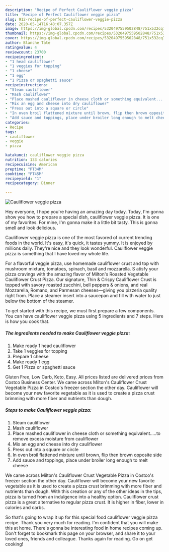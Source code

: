 ```yaml
---
description: "Recipe of Perfect Cauliflower veggie pizza"
title: "Recipe of Perfect Cauliflower veggie pizza"
slug: 912-recipe-of-perfect-cauliflower-veggie-pizza
date: 2020-05-14T16:48:07.357Z
image: https://img-global.cpcdn.com/recipes/5320497559502848/751x532cq70/cauliflower-veggie-pizza-recipe-main-photo.jpg
thumbnail: https://img-global.cpcdn.com/recipes/5320497559502848/751x532cq70/cauliflower-veggie-pizza-recipe-main-photo.jpg
cover: https://img-global.cpcdn.com/recipes/5320497559502848/751x532cq70/cauliflower-veggie-pizza-recipe-main-photo.jpg
author: Blanche Tate
ratingvalue: 4
reviewcount: 23700
recipeingredient:
- "1 head cauliflower"
- "1 veggies for topping"
- "1 cheese"
- "1 egg"
- "1 Pizza or spaghetti sauce"
recipeinstructions:
- "Steam cauliflower"
- "Mash cauliflower"
- "Place mashed cauliflower in cheese cloth or something equivalent.....to remove excess moisture from cauliflower"
- "Mix an egg and cheese into dry cauliflower"
- "Press out into a square or circle"
- "In oven broil flattened mixture until brown, flip then brown opposite side"
- "Add sauce and toppings, place under broiler long enough to melt cheese"
categories:
- Recipe
tags:
- cauliflower
- veggie
- pizza

katakunci: cauliflower veggie pizza 
nutrition: 133 calories
recipecuisine: American
preptime: "PT34M"
cooktime: "PT45M"
recipeyield: "1"
recipecategory: Dinner

---
```



![Cauliflower veggie pizza](https://img-global.cpcdn.com/recipes/5320497559502848/751x532cq70/cauliflower-veggie-pizza-recipe-main-photo.jpg)

Hey everyone, I hope you're having an amazing day today. Today, I'm gonna show you how to prepare a special dish, cauliflower veggie pizza. It is one of my favorites. For mine, I'm gonna make it a little bit tasty. This is gonna smell and look delicious.

Cauliflower veggie pizza is one of the most favored of current trending foods in the world. It's easy, it's quick, it tastes yummy. It is enjoyed by millions daily. They're nice and they look wonderful. Cauliflower veggie pizza is something that I have loved my whole life.

For a flavorful veggie pizza, use homemade cauliflower crust and top with mushroom mixture, tomatoes, spinach, basil and mozzarella. S atisfy your pizza cravings with the amazing flavor of Milton&#39;s Roasted Vegetable Cauliflower Crust Pizza. Our signature, Thin &amp; Crispy Cauliflower Crust is topped with savory roasted zucchini, bell peppers &amp; onions, and real Mozzarella, Romano, and Parmesan cheeses—giving you pizzeria quality right from. Place a steamer insert into a saucepan and fill with water to just below the bottom of the steamer.


To get started with this recipe, we must first prepare a few components. You can have cauliflower veggie pizza using 5 ingredients and 7 steps. Here is how you cook that.

<!--inarticleads1-->

##### The ingredients needed to make Cauliflower veggie pizza:

1. Make ready 1 head cauliflower
1. Take 1 veggies for topping
1. Prepare 1 cheese
1. Make ready 1 egg
1. Get 1 Pizza or spaghetti sauce


Gluten Free, Low Carb, Keto, Easy. All prices listed are delivered prices from Costco Business Center. We came across Milton&#39;s Cauliflower Crust Vegetable Pizza in Costco&#39;s freezer section the other day. Cauliflower will become your new favorite vegetable as it is used to create a pizza crust brimming with more fiber and nutrients than dough. 

<!--inarticleads2-->

##### Steps to make Cauliflower veggie pizza:

1. Steam cauliflower
1. Mash cauliflower
1. Place mashed cauliflower in cheese cloth or something equivalent.....to remove excess moisture from cauliflower
1. Mix an egg and cheese into dry cauliflower
1. Press out into a square or circle
1. In oven broil flattened mixture until brown, flip then brown opposite side
1. Add sauce and toppings, place under broiler long enough to melt cheese


We came across Milton&#39;s Cauliflower Crust Vegetable Pizza in Costco&#39;s freezer section the other day. Cauliflower will become your new favorite vegetable as it is used to create a pizza crust brimming with more fiber and nutrients than dough. With this creation or any of the other ideas in the tips, pizza is turned from an indulgence into a healthy option. Cauliflower crust pizza is a great alternative to regular pizza crust. It is higher in fiber, lower in calories and carbs. 

So that's going to wrap it up for this special food cauliflower veggie pizza recipe. Thank you very much for reading. I'm confident that you will make this at home. There's gonna be interesting food in home recipes coming up. Don't forget to bookmark this page on your browser, and share it to your loved ones, friends and colleague. Thanks again for reading. Go on get cooking!
